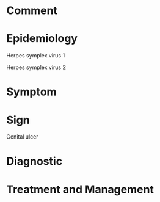 # Comment

# Epidemiology

Herpes symplex virus 1

Herpes symplex virus 2

# Symptom

# Sign

Genital ulcer

# Diagnostic

# Treatment and Management
